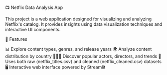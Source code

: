 📺 Netflix Data Analysis App

This project is a web application designed for visualizing and analyzing Netflix's catalog. It provides insights using data visualization techniques and interactive UI components.

🚀 Features

📊 Explore content types, genres, and release years
🌍 Analyze content distribution by country
🧑‍🤝‍🧑 Discover popular actors, directors, and trends
🧹 Uses both raw (netflix_titles.csv) and cleaned (netflix_cleaned.csv) datasets
🖥️ Interactive web interface powered by Streamlit
